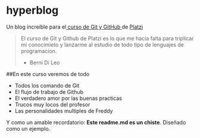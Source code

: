 # hyperblog
Un blog increíble para el[ curso de Git y GitHub ](https://platzi.com/aulas/git-github/)de [Platzi](https://platzi.com/home)
>El curso de Git y Github de Platzi es lo que me hacia falta para triplicar mi conocimieto y lanzarme al estudio de todo tipo de lenguajes de programacion.
> - Berni Di Leo

##En este curso veremos de todo
* Todos los comando de Git
* El flujo de trabajo de Github
* El verdadero amor por las buenas practicas
* Trucos muy locos del profesor
* Las personalidades multiples de Freddy

Y como un amable recordatorio: **Este readme.md es un chiste**. Diseñado como un ejemplo.